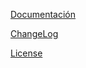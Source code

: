 [Documentación](./Documentation~/visualtool.md)

[ChangeLog](./CHANGELOG.md)

[License](./LICENSE.md)

